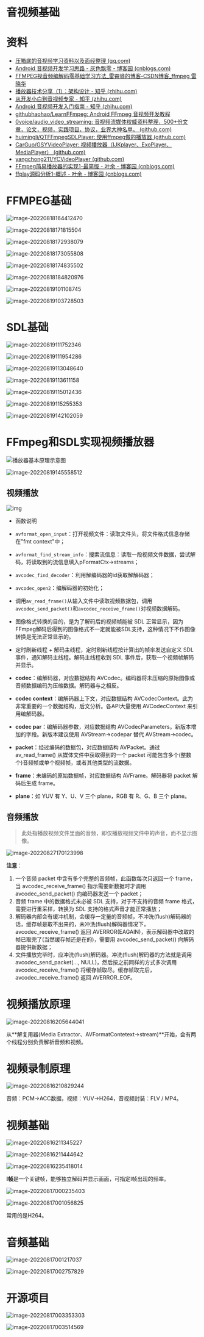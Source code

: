 # 音视频基础

# 资料

- [压箱底的音视频学习资料以及面经整理 (qq.com)](https://mp.weixin.qq.com/s/QE-Zqd9oBQZI4T73ehITKg)
- [Android 音视频开发学习思路 - 灰色飘零 - 博客园 (cnblogs.com)](https://www.cnblogs.com/renhui/p/7452572.html)
- [FFMPEG视音频编解码零基础学习方法_雷霄骅的博客-CSDN博客_ffmpeg 雷晓华](https://blog.csdn.net/leixiaohua1020/article/details/15811977)
- [播放器技术分享（1）：架构设计 - 知乎 (zhihu.com)](https://zhuanlan.zhihu.com/p/51371354)
- [从开发小白到音视频专家 - 知乎 (zhihu.com)](https://zhuanlan.zhihu.com/p/31650105)
- [Android 音视频开发入门指南 - 知乎 (zhihu.com)](https://zhuanlan.zhihu.com/p/28518637)
- [githubhaohao/LearnFFmpeg: Android FFmpeg 音视频开发教程](https://github.com/githubhaohao/LearnFFmpeg)
- [0voice/audio_video_streaming: 音视频流媒体权威资料整理，500+份文章，论文，视频，实践项目，协议，业界大神名单。 (github.com)](https://github.com/0voice/audio_video_streaming)
- [huimingli/QTFFmpegSDLPlayer: 使用ffmpeg做的播放器 (github.com)](https://github.com/huimingli/QTFFmpegSDLPlayer)
- [CarGuo/GSYVideoPlayer: 视频播放器（IJKplayer、ExoPlayer、MediaPlayer） (github.com)](https://github.com/CarGuo/GSYVideoPlayer)
- [yangchong211/YCVideoPlayer (github.com)](https://github.com/yangchong211/YCVideoPlayer)
- [FFmpeg简易播放器的实现1-最简版 - 叶余 - 博客园 (cnblogs.com)](https://www.cnblogs.com/leisure_chn/p/10040202.html)
- [ffplay源码分析1-概述 - 叶余 - 博客园 (cnblogs.com)](https://www.cnblogs.com/leisure_chn/p/10301215.html)

# FFMPEG基础

![image-20220818164412470](https://gcore.jsdelivr.net/gh/gp868/myFigures/img/image-20220818164412470.png)

![image-20220818171815504](https://gcore.jsdelivr.net/gh/gp868/myFigures/img/image-20220818171815504.png)

![image-20220818172938079](https://gcore.jsdelivr.net/gh/gp868/myFigures/img/image-20220818172938079.png)

![image-20220818173055808](https://gcore.jsdelivr.net/gh/gp868/myFigures/img/image-20220818173055808.png)

![image-20220818174835502](https://gcore.jsdelivr.net/gh/gp868/myFigures/img/image-20220818174835502.png)

![image-20220818184820976](https://gcore.jsdelivr.net/gh/gp868/myFigures/img/image-20220818184820976.png)

![image-20220819101108745](https://gcore.jsdelivr.net/gh/gp868/myFigures/img/image-20220819101108745.png)

![image-20220819103728503](https://gcore.jsdelivr.net/gh/gp868/myFigures/img/image-20220819103728503.png)

#  SDL基础

![image-20220819111752346](https://gcore.jsdelivr.net/gh/gp868/myFigures/img/image-20220819111752346.png)

![image-20220819111954286](https://gcore.jsdelivr.net/gh/gp868/myFigures/img/image-20220819111954286.png)

![image-20220819113048640](https://gcore.jsdelivr.net/gh/gp868/myFigures/img/image-20220819113048640.png)

![image-20220819113611158](https://gcore.jsdelivr.net/gh/gp868/myFigures/img/image-20220819113611158.png)

![image-20220819115012436](https://gcore.jsdelivr.net/gh/gp868/myFigures/img/image-20220819115012436.png)

![image-20220819115255353](https://gcore.jsdelivr.net/gh/gp868/myFigures/img/image-20220819115255353.png)

![image-20220819142102059](https://gcore.jsdelivr.net/gh/gp868/myFigures/img/image-20220819142102059.png)

# FFmpeg和SDL实现视频播放器

![播放器基本原理示意图](https://gcore.jsdelivr.net/gh/gp868/myFigures/img/player_flow.jpg)

![image-20220819145558512](https://gcore.jsdelivr.net/gh/gp868/myFigures/img/image-20220819145558512.png)

## 视频播放

![img](https://gcore.jsdelivr.net/gh/gp868/myFigures/img/v2-44d776f487c193c6a4e8f65df420b7c0_720w.jpg)

- 函数说明
- `avformat_open_input`：打开视频文件：读取文件头，将文件格式信息存储在"fmt context"中；
- `avformat_find_stream_info`：搜索流信息：读取一段视频文件数据，尝试解码，将读取到的流信息填入pFormatCtx->streams；
- `avcodec_find_decoder`：利用解编码器的id获取解解码器；
- `avcodec_open2`：编解码器的初始化；
- 调用`av_read_frame()`从输入文件中读取视频数据包，调用`avcodec_send_packet()`和`avcodec_receive_frame()`对视频数据解码。
- 图像格式转换的目的，是为了解码后的视频帧能被 SDL 正常显示，因为FFmpeg解码后得到的图像格式不一定就能被SDL支持，这种情况下不作图像转换是无法正常显示的。
- 定时刷新线程 + 解码主线程，定时刷新线程按计算出的帧率发送自定义 SDL 事件，通知解码主线程。解码主线程收到 SDL 事件后，获取一个视频帧解码并显示。

- **codec**：编解码器，对应数据结构 AVCodec。编码器将未压缩的原始图像或音频数据编码为压缩数据。解码器与之相反。
- **codec context**：编解码器上下文，对应数据结构 AVCodecContext。此为非常重要的一个数据结构，后文分析。各API大量使用 AVCodecContext 来引用编解码器。
- **codec par**：编解码器参数，对应数据结构 AVCodecParameters。新版本增加的字段。新版本建议使用 AVStream->codepar 替代 AVStream->codec。
- **packet**：经过编码的数据包，对应数据结构 AVPacket。通过 av_read_frame() 从媒体文件中获取得到的一个 packet 可能包含多个(整数个)音频帧或单个视频帧，或者其他类型的流数据。
- **frame**：未编码的原始数据帧，对应数据结构 AVFrame。解码器将 packet 解码后生成 frame。
- **plane**：如 YUV 有 Y、U、V 三个 plane，RGB 有 R、G、B 三个 plane。

## 音频播放

> 此处指播放视频文件里面的音频，即仅播放视频文件中的声音，而不显示图像。

![image-20220827170123998](https://gcore.jsdelivr.net/gh/gp868/myFigures/img/image-20220827170123998.png)

**注意**：

1. 一个音频 packet 中含有多个完整的音频帧，此函数每次只返回一个 frame，当 avcodec_receive_frame() 指示需要新数据时才调用 avcodec_send_packet() 向编码器发送一个 packet；
2. 音频 frame 中的数据格式未必被 SDL 支持，对于不支持的音频 frame 格式，需要进行重采样，转换为 SDL 支持的格式声音才能正常播放；
3. 解码器内部会有缓冲机制，会缓存一定量的音频帧，不冲洗(flush)解码器的话，缓存帧是取不出来的，未冲洗(flush)解码器情况下，avcodec_receive_frame() 返回 AVERROR(EAGAIN)，表示解码器中改取的帧已取完了(当然缓存帧还是在的)，需要用 avcodec_send_packet() 向解码器提供新数据；
4. 文件播放完毕时，应冲洗(flush)解码器。冲洗(flush)解码器的方法就是调用 avcodec_send_packet(..., NULL)，然后按之前同样的方式多次调用 avcodec_receive_frame() 将缓存帧取尽。缓存帧取完后，avcodec_receive_frame() 返回 AVERROR_EOF。

# 视频播放原理

![image-20220816205644041](https://gcore.jsdelivr.net/gh/gp868/myFigures/img/image-20220816205644041.png)

从**解复用器(Media Extractor、AVFormatContetext->stream)**开始，会有两个线程分别负责解析音频和视频。

# 视频录制原理

![image-20220816210829244](https://gcore.jsdelivr.net/gh/gp868/myFigures/img/image-20220816210829244.png)

音频：PCM->ACC数据，视频：YUV->H264，音视频封装：FLV / MP4。

# 视频基础

![image-20220816211345227](https://gcore.jsdelivr.net/gh/gp868/myFigures/img/image-20220816211345227.png)

![image-20220816211444642](https://gcore.jsdelivr.net/gh/gp868/myFigures/img/image-20220816211444642.png)

![image-20220816235418014](https://gcore.jsdelivr.net/gh/gp868/myFigures/img/image-20220816235418014.png)

**I帧**是一个关键帧，能够独立解码并显示画面，可指定I帧出现的频率。

![image-20220817000235403](https://gcore.jsdelivr.net/gh/gp868/myFigures/img/image-20220817000235403.png)

![image-20220817001056825](https://gcore.jsdelivr.net/gh/gp868/myFigures/img/image-20220817001056825.png)

常用的是H264。

# 音频基础

![image-20220817001217037](https://gcore.jsdelivr.net/gh/gp868/myFigures/img/image-20220817001217037.png)

![image-20220817002757829](https://gcore.jsdelivr.net/gh/gp868/myFigures/img/image-20220817002757829.png)

# 开源项目

![image-20220817003353303](https://gcore.jsdelivr.net/gh/gp868/myFigures/img/image-20220817003353303.png)

![image-20220817003514569](https://gcore.jsdelivr.net/gh/gp868/myFigures/img/image-20220817003514569.png)









